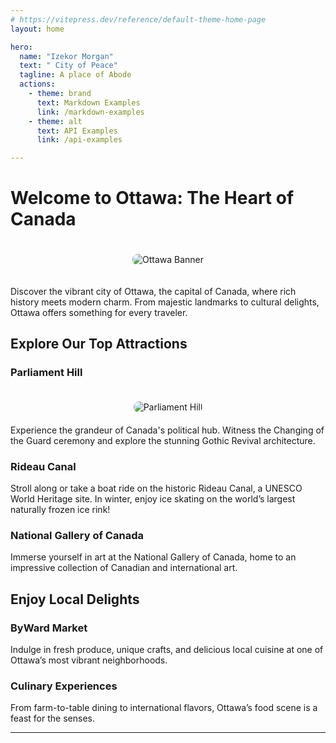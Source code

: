 ```yaml
---
# https://vitepress.dev/reference/default-theme-home-page
layout: home

hero:
  name: "Izekor Morgan"
  text: " City of Peace"
  tagline: A place of Abode 
  actions:
    - theme: brand
      text: Markdown Examples
      link: /markdown-examples
    - theme: alt
      text: API Examples
      link: /api-examples

---
```


# Welcome to Ottawa: The Heart of Canada

<div style="text-align: center; padding: 20px;">
    <img src="https://i.ytimg.com/vi/UUF7fNWNCm8/maxresdefault.jpg" alt="Ottawa Banner" style="max-width: 100%; height: auto; border-radius: 8px;">
</div>

Discover the vibrant city of Ottawa, the capital of Canada, where rich history meets modern charm. From majestic landmarks to cultural delights, Ottawa offers something for every traveler. 

## Explore Our Top Attractions

### Parliament Hill
<div style="text-align: center; padding: 20px;">
    <img src="https://www.worldatlas.com/r/w1200/upload/49/e7/6f/shutterstock-125115317.jpg" alt="Parliament Hill" style="max-width: 100%; height: auto; border-radius: 8px;">
</div>
Experience the grandeur of Canada's political hub. Witness the Changing of the Guard ceremony and explore the stunning Gothic Revival architecture.

### Rideau Canal
Stroll along or take a boat ride on the historic Rideau Canal, a UNESCO World Heritage site. In winter, enjoy ice skating on the world’s largest naturally frozen ice rink!

### National Gallery of Canada
Immerse yourself in art at the National Gallery of Canada, home to an impressive collection of Canadian and international art.

## Enjoy Local Delights

### ByWard Market
Indulge in fresh produce, unique crafts, and delicious local cuisine at one of Ottawa’s most vibrant neighborhoods.

### Culinary Experiences
From farm-to-table dining to international flavors, Ottawa’s food scene is a feast for the senses.


---


